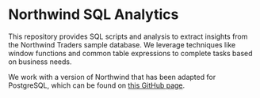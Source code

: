 # Northwind SQL Analytics

This repository provides SQL scripts and analysis to extract insights from the Northwind Traders sample database. We leverage techniques like window functions and common table expressions to complete tasks based on business needs.

We work with a version of Northwind that has been adapted for PostgreSQL, which can be found on [this GitHub page](https://github.com/pthom/northwind_psql/tree/master).